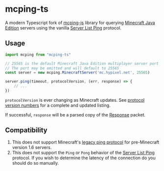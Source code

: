 # mcping-ts
A modern Typescript fork of [mcping-js](https://github.com/Cryptkeeper/mcping-js) library for querying [Minecraft Java Edition](https://minecraft.net) servers using the vanilla [Server List Ping](https://wiki.vg/Server_List_Ping) protocol.

## Usage
```javascript
import mcping from "mcping-ts"

// 25565 is the default Minecraft Java Edition multiplayer server port
// The port may be omitted and will default to 25565
const server = new mcping.MinecraftServer('mc.hypixel.net', 25565)

server.ping(timeout, protocolVersion, (err, response) => {
	// ...
})
```

`protocolVersion` is ever changing as Minecraft updates. See [protocol version numbers](https://wiki.vg/Protocol_version_numbers) for a complete and updated listing.

If successful, `response` will be a parsed copy of the [Response](https://wiki.vg/Server_List_Ping#Response) packet.

## Compatibility
1. This does not support Minecraft's [legacy ping protocol](https://wiki.vg/Server_List_Ping#1.6) for pre-Minecraft version 1.6 servers.
2. This does not support the ```Ping``` or ```Pong``` behavior of the [Server List Ping](https://wiki.vg/Server_List_Ping) protocol. If you wish to determine the latency of the connection do you should do so manually. 
